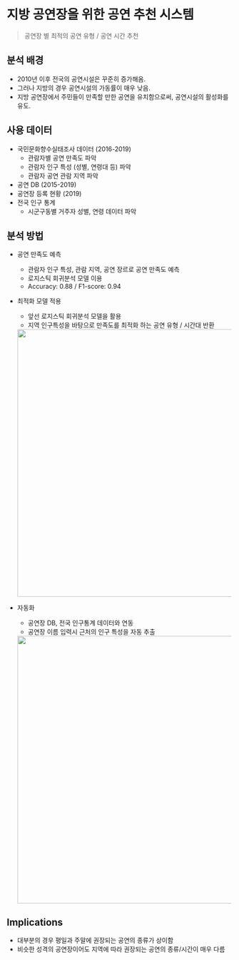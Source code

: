 # 지방 공연장을 위한 공연 추천 시스템
> 공연장 별 최적의 공연 유형 / 공연 시간 추천

## 분석 배경
- 2010년 이후 전국의 공연시설은 꾸준히 증가해옴.
- 그러나 지방의 경우 공연시설의 가동률이 매우 낮음.
- 지방 공연장에서 주민들이 만족할 만한 공연을 유치함으로써, 공연시설의 활성화를 유도.

## 사용 데이터
- 국민문화향수실태조사 데이터 (2016-2019)
  - 관람자별 공연 만족도 파악
  - 관람자 인구 특성 (성별, 연령대 등) 파악
  - 관람자 공연 관람 지역 파악
- 공연 DB (2015-2019)
- 공연장 등록 현황 (2019)
- 전국 인구 통계
  - 시군구동별 거주자 성별, 연령 데이터 파악

## 분석 방법
- 공연 만족도 예측
  - 관람자 인구 특성, 관람 지역, 공연 장르로 공연 만족도 예측
  - 로지스틱 회귀분석 모델 이용
  - Accuracy: 0.88 / F1-score: 0.94
- 최적화 모델 적용
  - 앞선 로지스틱 회귀분석 모델을 활용
  - 지역 인구특성을 바탕으로 만족도를 최적화 하는 공연 유형 / 시간대 반환
  
  <div>
  <img width="600" src="https://user-images.githubusercontent.com/61009073/101893880-b7fa0780-3be8-11eb-94c8-2c7b9be50ed7.png">
  </div>
  
- 자동화
  - 공연장 DB, 전국 인구통계 데이터와 연동
  - 공연장 이름 입력시 근처의 인구 특성을 자동 추출
  
  <div>
  <img width="600" src="https://user-images.githubusercontent.com/61009073/101896633-9dc22880-3bec-11eb-8a6d-f84f7ca59d59.png">
  </div>

## Implications
- 대부분의 경우 평일과 주말에 권장되는 공연의 종류가 상이함
- 비슷한 성격의 공연장이어도 지역에 따라 권장되는 공연의 종류/시간이 매우 다름
 
